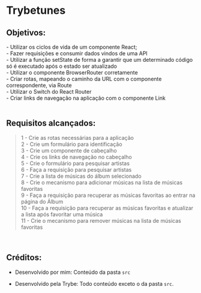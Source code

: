 # Trybetunes

## Objetivos:
<section>
- Utilizar os ciclos de vida de um componente React;
</br> - Fazer requisições e consumir dados vindos de uma API
</br> - Utilizar a função setState de forma a garantir que um determinado código só é executado após o estado ser atualizado
</br> - Utilizar o componente BrowserRouter corretamente
</br> - Criar rotas, mapeando o caminho da URL com o componente correspondente, via Route
</br> - Utilizar o Switch do React Router
</br> - Criar links de navegação na aplicação com o componente Link

</section>

</br>

## Requisitos alcançados:

>1 - Crie as rotas necessárias para a aplicação
</br> 2 - Crie um formulário para identificação
</br> 3 - Crie um componente de cabeçalho 
</br> 4 - Crie os links de navegação no cabeçalho
</br> 5 - Crie o formulário para pesquisar artistas
</br> 6 - Faça a requisição para pesquisar artistas
</br> 7 - Crie a lista de músicas do álbum selecionado
</br> 8 - Crie o mecanismo para adicionar músicas na lista de músicas favoritas
</br> 9 - Faça a requisição para recuperar as músicas favoritas ao entrar na página do Álbum
</br> 10 - Faça a requisição para recuperar as músicas favoritas e atualizar a lista após favoritar uma música
</br> 11 - Crie o mecanismo para remover músicas na lista de músicas favoritas


</br>

## Créditos:

- Desenvolvido por mim: Conteúdo da pasta `src`

- Desenvolvido pela Trybe: Todo conteúdo exceto o da pasta `src`.


<!-- ## Preview:

 <img src="images/preview.png" width="900px" > -->


